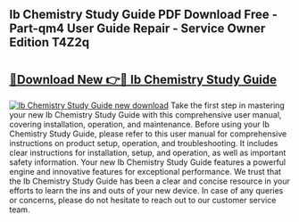 ## Ib Chemistry Study Guide PDF Download Free - Part-qm4 User Guide Repair - Service Owner Edition T4Z2q

# <h2><a href="http://bc76547.oget.top/?id=Ib+Chemistry+Study+Guide">🔗Download New 👉🔴 Ib Chemistry Study Guide</a></h2>

[![Ib Chemistry Study Guide new download](https://i.imgur.com/5g1atiW.png)](http://bc76547.oget.top/?id=Ib+Chemistry+Study+Guide)
Take the first step in mastering your new Ib Chemistry Study Guide with this comprehensive user manual, covering installation, operation, and maintenance. Before using your Ib Chemistry Study Guide, please refer to this user manual for comprehensive instructions on product setup, operation, and troubleshooting. It includes clear instructions for installation, setup, and operation, as well as important safety information. Your new Ib Chemistry Study Guide features a powerful engine and innovative features for exceptional performance. We trust that the Ib Chemistry Study Guide has been a clear and concise resource in your efforts to learn the ins and outs of your new device. In case of any queries or concerns, please do not hesitate to reach out to our customer service team.
